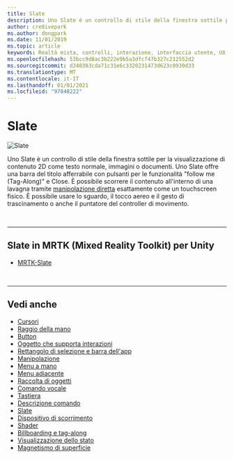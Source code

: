 ```yaml
---
title: Slate
description: Uno Slate è un controllo di stile della finestra sottile per la visualizzazione di contenuto 2D.
author: cre8ivepark
ms.author: dongpark
ms.date: 11/01/2019
ms.topic: article
keywords: Realtà mista, controlli, interazione, interfaccia utente, UX, auricolare realtà mista, auricolare di realtà mista di Windows, auricolare realtà virtuale, HoloLens, ardesia, MRTK, Toolkit realtà mista
ms.openlocfilehash: 53bcc9d8ac3b222e9b5a3dfcf47b327c212552d2
ms.sourcegitcommit: d340303cda71c31e6c3320231473d623c0930d33
ms.translationtype: MT
ms.contentlocale: it-IT
ms.lasthandoff: 01/01/2021
ms.locfileid: "97848222"
---
```

# <a name="slate"></a>Slate

![Slate](images/UX_Hero_Slate.jpg)

Uno Slate è un controllo di stile della finestra sottile per la visualizzazione di contenuto 2D come testo normale, immagini o documenti. Uno Slate offre una barra del titolo afferrabile con pulsanti per le funzionalità "follow me (Tag-Along)" e Close. È possibile scorrere il contenuto all'interno di una lavagna tramite [manipolazione diretta](direct-manipulation.md#2d-slate-interaction) esattamente come un touchscreen fisico. È possibile usare lo sguardo, il tocco aereo e il gesto di trascinamento o anche il puntatore del controller di movimento.

<br>

---

## <a name="slate-in-mrtk-mixed-reality-toolkit-for-unity"></a>Slate in MRTK (Mixed Reality Toolkit) per Unity

* [MRTK-Slate](https://microsoft.github.io/MixedRealityToolkit-Unity/Documentation/README_Slate.html)

<br>

---

## <a name="see-also"></a>Vedi anche

* [Cursori](cursors.md)
* [Raggio della mano](point-and-commit.md)
* [Button](button.md)
* [Oggetto che supporta interazioni](interactable-object.md)
* [Rettangolo di selezione e barra dell'app](app-bar-and-bounding-box.md)
* [Manipolazione](direct-manipulation.md)
* [Menu a mano](hand-menu.md)
* [Menu adiacente](near-menu.md)
* [Raccolta di oggetti](object-collection.md)
* [Comando vocale](voice-input.md)
* [Tastiera](keyboard.md)
* [Descrizione comando](tooltip.md)
* [Slate](slate.md)
* [Dispositivo di scorrimento](slider.md)
* [Shader](shader.md)
* [Billboarding e tag-along](billboarding-and-tag-along.md)
* [Visualizzazione dello stato](progress.md)
* [Magnetismo di superficie](surface-magnetism.md)
